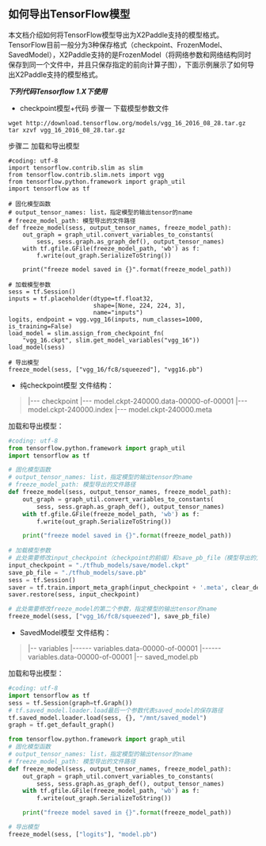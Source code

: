 ## 如何导出TensorFlow模型

本文档介绍如何将TensorFlow模型导出为X2Paddle支持的模型格式。
TensorFlow目前一般分为3种保存格式（checkpoint、FrozenModel、SavedModel），X2Paddle支持的是FrozenModel（将网络参数和网络结构同时保存到同一个文件中，并且只保存指定的前向计算子图），下面示例展示了如何导出X2Paddle支持的模型格式。

***下列代码Tensorflow 1.X下使用***
- checkpoint模型+代码
步骤一 下载模型参数文件
```
wget http://download.tensorflow.org/models/vgg_16_2016_08_28.tar.gz
tar xzvf vgg_16_2016_08_28.tar.gz
```

步骤二 加载和导出模型
```
#coding: utf-8
import tensorflow.contrib.slim as slim
from tensorflow.contrib.slim.nets import vgg
from tensorflow.python.framework import graph_util
import tensorflow as tf

# 固化模型函数
# output_tensor_names: list，指定模型的输出tensor的name
# freeze_model_path: 模型导出的文件路径
def freeze_model(sess, output_tensor_names, freeze_model_path):
    out_graph = graph_util.convert_variables_to_constants(
        sess, sess.graph.as_graph_def(), output_tensor_names)
    with tf.gfile.GFile(freeze_model_path, 'wb') as f:
        f.write(out_graph.SerializeToString())

    print("freeze model saved in {}".format(freeze_model_path))

# 加载模型参数
sess = tf.Session()
inputs = tf.placeholder(dtype=tf.float32,
                        shape=[None, 224, 224, 3],
                        name="inputs")
logits, endpoint = vgg.vgg_16(inputs, num_classes=1000, is_training=False)
load_model = slim.assign_from_checkpoint_fn(
    "vgg_16.ckpt", slim.get_model_variables("vgg_16"))
load_model(sess)

# 导出模型
freeze_model(sess, ["vgg_16/fc8/squeezed"], "vgg16.pb")
```
- 纯checkpoint模型
文件结构：
> |--- checkpoint
> |--- model.ckpt-240000.data-00000-of-00001
> |--- model.ckpt-240000.index
> |--- model.ckpt-240000.meta

加载和导出模型：
```python
#coding: utf-8
from tensorflow.python.framework import graph_util
import tensorflow as tf

# 固化模型函数
# output_tensor_names: list，指定模型的输出tensor的name
# freeze_model_path: 模型导出的文件路径
def freeze_model(sess, output_tensor_names, freeze_model_path):
    out_graph = graph_util.convert_variables_to_constants(
        sess, sess.graph.as_graph_def(), output_tensor_names)
    with tf.gfile.GFile(freeze_model_path, 'wb') as f:
        f.write(out_graph.SerializeToString())

    print("freeze model saved in {}".format(freeze_model_path))
    
# 加载模型参数
# 此处需要修改input_checkpoint（checkpoint的前缀）和save_pb_file（模型导出的文件路径）
input_checkpoint = "./tfhub_models/save/model.ckpt"
save_pb_file = "./tfhub_models/save.pb"
sess = tf.Session()
saver = tf.train.import_meta_graph(input_checkpoint + '.meta', clear_devices=True)
saver.restore(sess, input_checkpoint)

# 此处需要修改freeze_model的第二个参数，指定模型的输出tensor的name
freeze_model(sess, ["vgg_16/fc8/squeezed"], save_pb_file)
```

- SavedModel模型
文件结构：
> |-- variables
> |------ variables.data-00000-of-00001
> |------ variables.data-00000-of-00001
> |-- saved_model.pb

加载和导出模型：
```python
#coding: utf-8
import tensorflow as tf
sess = tf.Session(graph=tf.Graph())
# tf.saved_model.loader.load最后一个参数代表saved_model的保存路径
tf.saved_model.loader.load(sess, {}, "/mnt/saved_model")
graph = tf.get_default_graph()

from tensorflow.python.framework import graph_util
# 固化模型函数
# output_tensor_names: list，指定模型的输出tensor的name
# freeze_model_path: 模型导出的文件路径
def freeze_model(sess, output_tensor_names, freeze_model_path):
    out_graph = graph_util.convert_variables_to_constants(
        sess, sess.graph.as_graph_def(), output_tensor_names)
    with tf.gfile.GFile(freeze_model_path, 'wb') as f:
        f.write(out_graph.SerializeToString())

    print("freeze model saved in {}".format(freeze_model_path))

# 导出模型
freeze_model(sess, ["logits"], "model.pb")
```